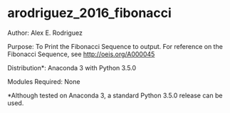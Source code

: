 # arodriguez_2016_fibonacci
Author: Alex E. Rodriguez

Purpose: To Print the Fibonacci Sequence to output. For reference on the Fibonacci Sequence, see http://oeis.org/A000045

Distribution*: Anaconda 3 with Python 3.5.0

Modules Required: None

*Although tested on Anaconda 3, a standard Python 3.5.0 release can be used.
